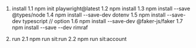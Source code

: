 
1. install
 1.1 npm init playwright@latest
 1.2 npm install
 1.3 npm install --save @types/node
 1.4 npm install --save-dev dotenv
 1.5 npm install --save-dev typescript
// option
 1.6 npm install --save-dev @faker-js/faker
 1.7 npm install --save --dev rimraf

2. run
 2.1 npm run sit:run
 2.2 npm run sit:account


